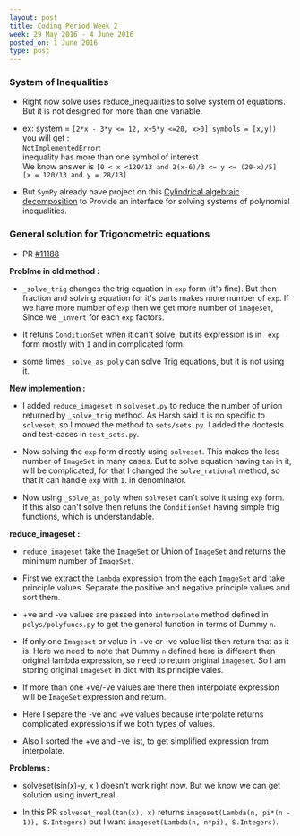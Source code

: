 ```yaml
---
layout: post
title: Coding Period Week 2
week: 29 May 2016 - 4 June 2016
posted_on: 1 June 2016
type: post
---
```


### System of Inequalities

* Right now solve uses reduce_inequalities to solve system of equations. But it is not designed for more than one variable.

* ex: system = `[2*x - 3*y <= 12, x+5*y <=20, x>0] symbols = [x,y])  `
you will get :  
`NotImplementedError`:  
inequality has more than one symbol of interest  
We know answer is `[0 < x <120/13 and 2(x-6)/3 <= y <= (20-x)/5]`  
`[x = 120/13 and y = 28/13]`

* But `SymPy` already have project on this [Cylindrical algebraic decomposition](https://github.com/sympy/sympy/wiki/GSoC-2016-Ideas#cylindrical-algebraic-decomposition) to Provide an interface for solving systems of polynomial inequalities.

### General solution for Trigonometric equations

* PR [#11188](https://github.com/sympy/sympy/pull/11188)

**Problme in old method :**

* `_solve_trig` changes the trig equation in `exp` form (it's fine). But then fraction and solving equation
for it's parts makes more number of `exp`. If we have more number of `exp` then we get more number of `imageset`,
Since we `_invert` for each `exp` factors.

* It retuns `ConditionSet` when it can't solve, but its expression is in ` exp` form mostly with `I` and
in complicated form.

* some times `_solve_as_poly` can solve Trig equations, but it is not using it.

**New implemention :**

* I added `reduce_imageset` in `solveset.py` to reduce the number of union returned by `_solve_trig` method. As Harsh said it is
no specific to `solveset`, so I moved the method to `sets/sets.py`. I added the doctests and test-cases in `test_sets.py`.

* Now solving the `exp` form directly using `solveset`. This makes the less number of `ImageSet` in many cases.
But to solve equation having `tan` in it, will be complicated, for that I changed the `solve_rational` method,
so that it can handle  `exp` with `I`. in denominator.

* Now using `_solve_as_poly` when `solveset` can't solve it using `exp` form. If this also can't solve then retuns
the `ConditionSet` having simple trig functions, which is understandable.


**reduce_imageset :**

* `reduce_imageset` take the `ImageSet` or Union of `ImageSet` and returns the minimum number of `ImageSet`.

* First we extract the `Lambda` expression from the each `ImageSet` and take principle values. Separate the positive and negative principle values and sort them.

* +ve and -ve values are passed into `interpolate` method defined in `polys/polyfuncs.py` to get the general function in terms
of Dummy `n`.

* If only one `Imageset` or value in +ve or -ve value list then return that as it is. Here we need to note that Dummy `n` defined here
is different then original lambda expression, so need to return original `imageset`. So I am storing original `ImageSet` in dict with
its principle vales.

* If more than one +ve/-ve values are there then interpolate expression will be `ImageSet` expression and return.

* Here I separe the -ve and +ve values because interpolate returns complicated expressions if we both types of values.

* Also I sorted the +ve and -ve list, to get simplified expression from interpolate.

**Problems :**

* solveset(sin(x)-y, x ) doesn't work right now. But we know we can get solution using invert_real.

* In this PR `solveset_real(tan(x), x)` returns `imageset(Lambda(n, pi*(n - 1)), S.Integers)`
but I want `imageset(Lambda(n, n*pi), S.Integers)`.
